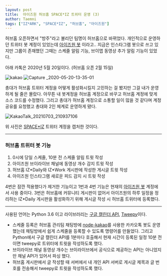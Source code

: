 ```yaml
---
layout: post
title:  아이즈원 허브홈 SPACE*IZ 트위터 운영 (3)
author: Taemni
tags: ["IZ*ARK", "SPACE*IZ", "허브홈", "아이즈원"]
---
```


허브홈 오픈하면서 "방주"라고 불리던 팀명이 허브홈으로 바뀌었다. 개인적으로 운영하던 트위터 봇 계정이 있었는데 [아이즈원 봇](https://twitter.com/izone_bot) 이라고.. 지금은 인스타그램 봇으로 쓰고 있지만 그룹이 존재했던 그때는 스케줄 알림 기능, 브이앱 동영상 추가 알림 기능이 있었다.

아래 카톡은 2020년 5월 20일이다. (허브홈 오픈 2월 15일)

![kakao](https://user-images.githubusercontent.com/48712000/124353319-c3725600-dc40-11eb-9740-e669b60e8519.jpg)
![Capture _2020-05-20-13-35-01](https://user-images.githubusercontent.com/48712000/124353763-5dd39900-dc43-11eb-818c-9ea1c3163f71.png)

총대가 허브홈 트위터 계정을 어떻게 활성화시킬지 고민하는 걸 봤지만 그걸 내가 운영하게 될 줄은 몰랐다. 아무튼 내 봇계정을 허브홈 계정으로 바꾸고 허브홈 계정에 맞게 소스 코드를 수정했다. 그리고 총대가 허브홈 계정으로 소통할 일이 많을 것 같다며 계정 공유를 요청했고 총대와 2인 체계로 운영하게 됐다.

![KakaoTalk_20210703_210937106](https://user-images.githubusercontent.com/48712000/124353736-295fdd00-dc43-11eb-81a3-f2aae5e1e22a.jpg)

위 사진은 [SPACE*IZ](https://twitter.com/spaceizofficial) 트위터 계정을 캡처한 것이다.

---

### 허브홈 트위터 봇 기능
1. 0시에 당일 스케줄, 10분 전 스케줄 알림 트윗 작성
2. 아이즈원 브이라이브 채널에 동영상 개수 감지 트윗 작성
3. 허브홈 IZ\*Daily와 IZ\*Work 게시판에 작성한 게시글 트윗 작성
4. 아이즈원 인스타그램 새로운 피드 감지 시 트윗 작성

4번은 잠깐 적용했다가 제거한 기능이고 1번과 4번 기능은 현재의 [아이즈원 봇](https://twitter.com/izone_bot) 계정에서 사용 중이다.
3번은 허브홈에 커뮤니티 게시판이 없어서 아이즈원의 하루 일정을 정리하는 IZ\*Daily 게시판을 활성화하기 위해 게시글 작성 시 허브홈 트위터에 등록했다.

---

사용된 언어는 Python 3.6 이고 라이브러리는 [구글 캘린더 API](https://developers.google.com/calendar/), [Tweepy](https://github.com/tweepy/tweepy)이다.
- 스케줄 등록은 허브홈 관리팀 채팅방에 [node-kakao](https://github.com/storycraft/node-kakao)를 사용한 카카오톡 봇도 운영했는데 채팅방에서 쉽게 스케줄을 등록할 수 있도록 명령어를 만들었다. 그리고 Python에서 구글 캘린더 API를 1분마다 호출해서 현재 시간이 등록된 일정 10분 전이면 tweepy로 트위터에 트윗을 작성하도록 했다.
- 브이라이브 채널 동영상 개수는 브이라이브에서 공식으로 제공하는 API는 아니었지만 채널 API가 있어서 파싱 했다.
- 허브홈 게시판에서 글 작성할 때 서버에서 내 개인 API 서버로 게시글 제목과 글 번호를 전송해서 tweepy로 트윗을 작성하도록 했다.